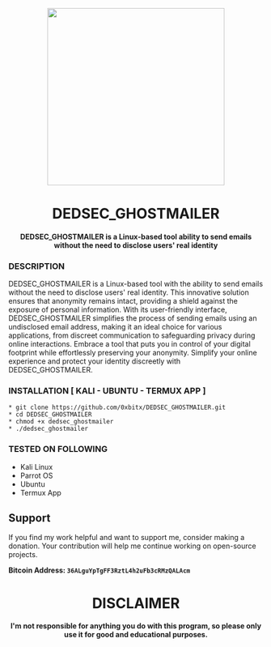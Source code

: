 
<p align="center">
<img src="https://cdn-icons-png.flaticon.com/512/2048/2048558.png", width="350", height="350">
</p>

<h1 align="center"> DEDSEC_GHOSTMAILER </h1>
<h4 align="center">DEDSEC_GHOSTMAILER is a Linux-based tool ability to send emails without the need to disclose users' real identity</h4>

### DESCRIPTION
DEDSEC_GHOSTMAILER is a Linux-based tool with the ability to send emails without the need to disclose users' real identity. This innovative solution ensures that anonymity remains intact, providing a shield against the exposure of personal information. With its user-friendly interface, DEDSEC_GHOSTMAILER simplifies the process of sending emails using an undisclosed email address, making it an ideal choice for various applications, from discreet communication to safeguarding privacy during online interactions. Embrace a tool that puts you in control of your digital footprint while effortlessly preserving your anonymity. Simplify your online experience and protect your identity discreetly with DEDSEC_GHOSTMAILER.

### INSTALLATION [ KALI - UBUNTU - TERMUX APP  ]
    * git clone https://github.com/0xbitx/DEDSEC_GHOSTMAILER.git
    * cd DEDSEC_GHOSTMAILER
    * chmod +x dedsec_ghostmailer
    * ./dedsec_ghostmailer

### TESTED ON FOLLOWING
* Kali Linux 
* Parrot OS 
* Ubuntu
* Termux App

## Support

If you find my work helpful and want to support me, consider making a donation. Your contribution will help me continue working on open-source projects.

**Bitcoin Address: `36ALguYpTgFF3RztL4h2uFb3cRMzQALAcm`**
   
<h1 align="center"> DISCLAIMER </h1>

<h4 align="center">I'm not responsible for anything you do with this program, so please only use it for good and educational purposes. </h4>

